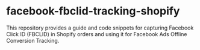 # facebook-fbclid-tracking-shopify
This repository provides a guide and code snippets for capturing Facebook Click ID (FBCLID) in Shopify orders and using it for Facebook Ads Offline Conversion Tracking.
